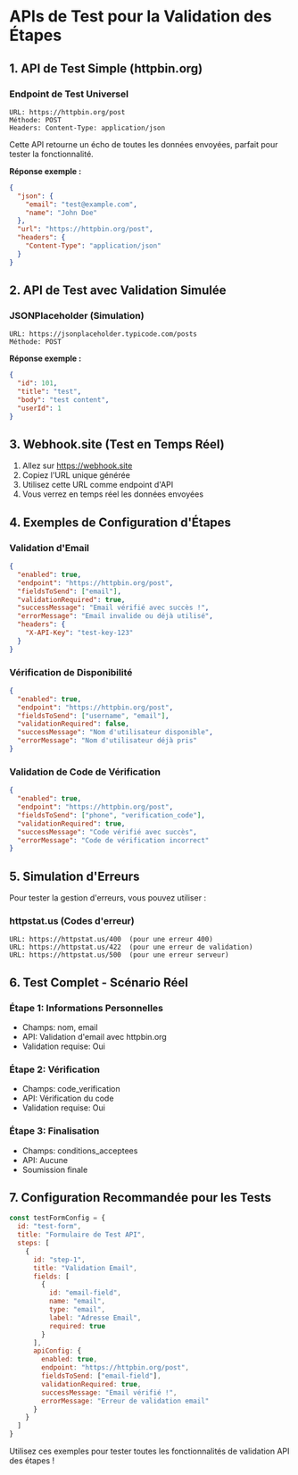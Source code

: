 # APIs de Test pour la Validation des Étapes

## 1. API de Test Simple (httpbin.org)

### Endpoint de Test Universel
```
URL: https://httpbin.org/post
Méthode: POST
Headers: Content-Type: application/json
```

Cette API retourne un écho de toutes les données envoyées, parfait pour tester la fonctionnalité.

**Réponse exemple :**
```json
{
  "json": {
    "email": "test@example.com",
    "name": "John Doe"
  },
  "url": "https://httpbin.org/post",
  "headers": {
    "Content-Type": "application/json"
  }
}
```

## 2. API de Test avec Validation Simulée

### JSONPlaceholder (Simulation)
```
URL: https://jsonplaceholder.typicode.com/posts
Méthode: POST
```

**Réponse exemple :**
```json
{
  "id": 101,
  "title": "test",
  "body": "test content",
  "userId": 1
}
```

## 3. Webhook.site (Test en Temps Réel)

1. Allez sur https://webhook.site
2. Copiez l'URL unique générée
3. Utilisez cette URL comme endpoint d'API
4. Vous verrez en temps réel les données envoyées

## 4. Exemples de Configuration d'Étapes

### Validation d'Email
```json
{
  "enabled": true,
  "endpoint": "https://httpbin.org/post",
  "fieldsToSend": ["email"],
  "validationRequired": true,
  "successMessage": "Email vérifié avec succès !",
  "errorMessage": "Email invalide ou déjà utilisé",
  "headers": {
    "X-API-Key": "test-key-123"
  }
}
```

### Vérification de Disponibilité
```json
{
  "enabled": true,
  "endpoint": "https://httpbin.org/post",
  "fieldsToSend": ["username", "email"],
  "validationRequired": false,
  "successMessage": "Nom d'utilisateur disponible",
  "errorMessage": "Nom d'utilisateur déjà pris"
}
```

### Validation de Code de Vérification
```json
{
  "enabled": true,
  "endpoint": "https://httpbin.org/post",
  "fieldsToSend": ["phone", "verification_code"],
  "validationRequired": true,
  "successMessage": "Code vérifié avec succès",
  "errorMessage": "Code de vérification incorrect"
}
```

## 5. Simulation d'Erreurs

Pour tester la gestion d'erreurs, vous pouvez utiliser :

### httpstat.us (Codes d'erreur)
```
URL: https://httpstat.us/400  (pour une erreur 400)
URL: https://httpstat.us/422  (pour une erreur de validation)
URL: https://httpstat.us/500  (pour une erreur serveur)
```

## 6. Test Complet - Scénario Réel

### Étape 1: Informations Personnelles
- Champs: nom, email
- API: Validation d'email avec httpbin.org
- Validation requise: Oui

### Étape 2: Vérification
- Champs: code_verification
- API: Vérification du code
- Validation requise: Oui

### Étape 3: Finalisation
- Champs: conditions_acceptees
- API: Aucune
- Soumission finale

## 7. Configuration Recommandée pour les Tests

```javascript
const testFormConfig = {
  id: "test-form",
  title: "Formulaire de Test API",
  steps: [
    {
      id: "step-1",
      title: "Validation Email",
      fields: [
        {
          id: "email-field",
          name: "email",
          type: "email",
          label: "Adresse Email",
          required: true
        }
      ],
      apiConfig: {
        enabled: true,
        endpoint: "https://httpbin.org/post",
        fieldsToSend: ["email-field"],
        validationRequired: true,
        successMessage: "Email vérifié !",
        errorMessage: "Erreur de validation email"
      }
    }
  ]
}
```

Utilisez ces exemples pour tester toutes les fonctionnalités de validation API des étapes !
